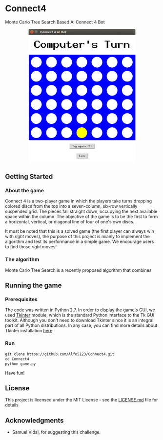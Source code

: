 # Connect4
Monte Carlo Tree Search Based AI Connect 4 Bot

<p align="center">
  <img src="https://github.com/Alfo5123/Connect4/blob/master/img/game_example.gif" width="350"/>  
</p>

## Getting Started

### About the game

Connect 4 is a two-player game in which the players take turns dropping colored discs from the top into a seven-column, six-row vertically suspended grid. The pieces fall straight down, occupying the next available space within the column. The objective of the game is to be the first to form a horizontal, vertical, or diagonal line of four of one's own discs.

It must be noted that this is a solved game (the first player can always win with *right* moves), the purpose of this project is mianly to implement the algorithm and test its performance in a simple game. We encourage users to find those *right* moves!

### The algorithm

Monte Carlo Tree Search is a recently proposed algorithm that combines 

## Running the game

### Prerequisites

The code was written in Python 2.7. In order to display the game's GUI, we used [Tkinter](https://docs.python.org/2/library/tkinter.html) module, which is the standard Python interface to the Tk GUI toolkit. Although you don't need to download Tkinter since it is an integral part of all Python distributions. In any case, you can find more details about Tkinter installation [here](http://ftp.ntua.gr/mirror/python/topics/tkinter/download.html).

### Run
```
git clone https://github.com/Alfo5123/Connect4.git
cd Connect4
python game.py
```

Have fun!

## License

This project is licensed under the MIT License - see the [LICENSE.md](https://github.com/Alfo5123/Connect4/blob/master/LICENSE) file for details

## Acknowledgments

* Samuel Vidal, for suggesting this challenge.

